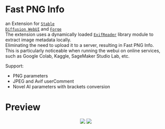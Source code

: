 # Fast PNG Info
an Extension for <code>[Stable Diffusion WebUI](https://github.com/AUTOMATIC1111/stable-diffusion-webui)</code>
and <code>[Forge](https://github.com/lllyasviel/stable-diffusion-webui-forge)</code><br>
The extension uses a dynamically loaded <code>[ExifReader](https://github.com/mattiasw/ExifReader)</code> library module to extract image metadata locally.<br>
Eliminating the need to upload it to a server, resulting in Fast PNG Info.<br>
This is particularly noticeable when running the webui on online services, such as Google Colab, Kaggle, SageMaker Studio Lab, etc.<br>

Support:
- PNG parameters
- JPEG and Avif userComment
- Novel AI parameters with brackets conversion

# Preview

<p align="center">
  <img src="https://github.com/gutris1/segsmaker/blob/main/pre/fastpnginfo.png", widht=1000px>
  <img src="https://github.com/user-attachments/assets/246f2346-f240-4a32-84d0-ea17a63966a8", widht=1000px>
</p>
